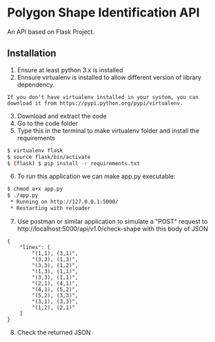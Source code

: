 # Polygon Shape Identification API

An API based on Flask Project.

## Installation

1. Ensure at least python 3.x is installed
2. Ennsure virtualenv is installed to allow different version of library dependency.
```
If you don't have virtualenv installed in your system, you can download it from https://pypi.python.org/pypi/virtualenv.
```
3. Download and extract the code
4. Go to the code folder
5. Type this in the terminal to make virtualenv folder and install the requirements
```bash
$ virtualenv flask
$ source flask/bin/activate
$ (flask) $ pip install -r requirements.txt
```
6. To run this application we can make app.py executable: 
```bash
$ chmod a+x app.py
$ ./app.py
 * Running on http://127.0.0.1:5000/
 * Restarting with reloader
```
7. Use postman or similar application to simulate a "POST" request to http://localhost:5000/api/v1.0/check-shape with this body of JSON
```
{
	"lines": [
		"(1,1), (3,1)",
		"(3,3), (1,3)",
		"(3,3), (1,2)",
		"(1,3), (1,1)",
		"(3,3), (1,1)",
		"(2,1), (4,1)",
		"(4,1), (5,2)",
		"(5,2), (3,3)",
		"(3,1), (3,3)",
		"(1,2), (2,1)"
	]
}
```
8. Check the returned JSON